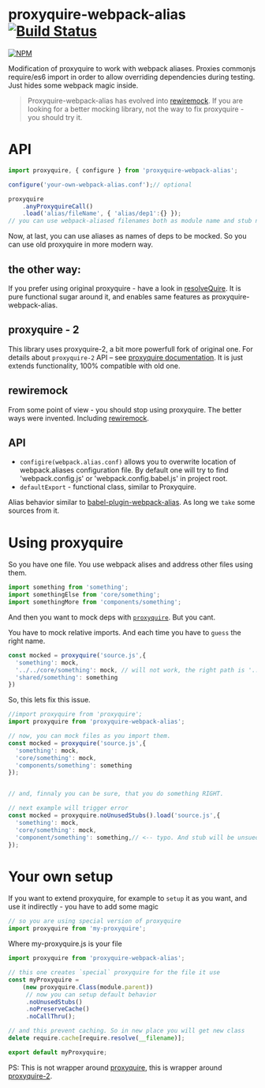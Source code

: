 # proxyquire-webpack-alias [![Build Status](https://secure.travis-ci.org/thekashey/proxyquire-webpack-alias.svg)](http://travis-ci.org/thekashey/proxyquire-webpack-alias)

[![NPM](https://nodei.co/npm/proxyquire-webpack-alias.png?downloads=true&stars=true)](https://nodei.co/npm/proxyquire-webpack-alias/)

Modification of proxyquire to work with webpack aliases. 
Proxies commonjs require/es6 import in order to allow overriding dependencies during testing.
Just hides some webpack magic inside.

> Proxyquire-webpack-alias has evolved into [rewiremock](https://github.com/theKashey/rewiremock). If you are looking for a better mocking library, not the way to fix proxyquire - you should try it.

# API

```js
import proxyquire, { configure } from 'proxyquire-webpack-alias';

configure('your-own-webpack-alias.conf');// optional

proxyquire
    .anyProxyquireCall()
    .load('alias/fileName', { 'alias/dep1':{} });
// you can use webpack-aliased filenames both as module name and stub name.
```
Now, at last, you can use aliases as names of deps to be mocked. 
So you can use old proxyquire in more modern way.

## the other way:
If you prefer using original proxyquire - have a look in [resolveQuire](https://github.com/theKashey/resolveQuire).
It is pure functional sugar around it, and enables same features as proxyquire-webpack-alias.

## proxyquire - 2
This library uses proxyquire-2, a bit more powerfull fork of original one.
For details about `proxyquire-2` API – see [proxyquire documentation](https://github.com/theKashey/proxyquire).
It is just extends functionality, 100% compatible with old one.

## rewiremock
 From some point of view - you should stop using proxyquire. The better ways were invented. Including [rewiremock](https://github.com/theKashey/rewiremock).

## API
* `configire(webpack.alias.conf)` allows you to overwrite location of webpack.aliases configuration file.
By default one will try to find 'webpack.config.js' or 'webpack.config.babel.js' in project root.
* `defaultExport` - functional class, similar to Proxyquire.
 
Alias behavior similar to [babel-plugin-webpack-alias](https://github.com/trayio/babel-plugin-webpack-alias/). 
As long we `take` some sources from it.
  
# Using proxyquire

So you have one file. You use webpack alises and address other files using them.
```js
import something from 'something';
import somethingElse from 'core/something';
import somethingMore from 'components/something';
```

And then you want to mock deps with [`proxyquire`](https://github.com/thlorenz/proxyquire).
But you cant.

You have to mock relative imports. And each time you have to `guess` the right name. 
```js
const mocked = proxyquire('source.js',{
  'something': mock,
  '../../core/something': mock, // will not work, the right path is '../../../core....'
  'shared/something': something
})
```

So, this lets fix this issue.
 
```js
//import proxyquire from 'proxyquire';
import proxyquire from 'proxyquire-webpack-alias'; 

// now, you can mock files as you import them.
const mocked = proxyquire('source.js',{
  'something': mock,
  'core/something': mock, 
  'components/something': something
});


// and, finnaly you can be sure, that you do something RIGHT.

// next example will trigger error
const mocked = proxyquire.noUnusedStubs().load('source.js',{
  'something': mock,
  'core/something': mock, 
  'component/something': something,// <-- typo. And stub will be unsued.
});
```
 
# Your own setup 
If you want to extend proxyquire, for example to `setup` it as you want, and use it indirectly - you have to add some magic
```js
// so you are using special version of proxyquire
import proxyquire from 'my-proxyquire';
```
Where my-proxyquire.js is your file
```js
import proxyquire from 'proxyquire-webpack-alias';

// this one creates `special` proxyquire for the file it use
const myProxyquire = 
    (new proxyquire.Class(module.parent))
     // now you can setup default behavior     
     .noUnusedStubs()
     .noPreserveCache()
     .noCallThru();

// and this prevent caching. So in new place you will get new class
delete require.cache[require.resolve(__filename)];

export default myProxyquire;
```
 
PS: This is not wrapper around [proxyquire](https://github.com/thlorenz/proxyquire), this is wrapper around [proxyquire-2](https://github.com/theKashey/proxyquire).

